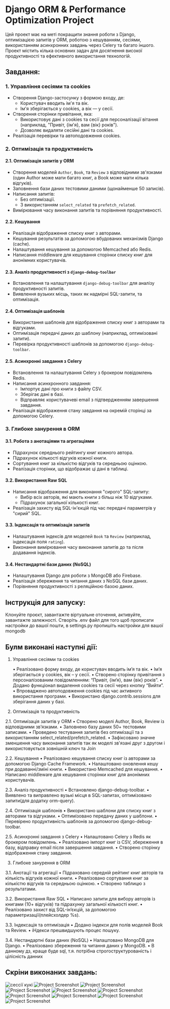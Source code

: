 # Django ORM & Performance Optimization Project

Цей проект має на меті покращити знання роботи з Django, оптимізацією запитів у ORM, роботою з кешуванням, сесіями, використанням асинхронних завдань через Celery та багато іншого. Проект містить кілька основних задач для досягнення високої продуктивності та ефективного використання технологій.

## Завдання:

### 1. Управління сесіями та cookies
- Створення Django-застосунку з формою входу, де:
  - Користувач вводить ім'я та вік.
  - Ім'я зберігається у cookies, а вік — у сесії.
- Створення сторінки привітання, яка:
  - Використовує дані з cookies та сесії для персоналізації вітання (наприклад, "Привіт, {ім'я}, вам {вік} років").
  - Дозволяє видаляти сесійні дані та cookies.
- Реалізація перевірки та автоподовження cookies.

### 2. Оптимізація та продуктивність

#### 2.1. Оптимізація запитів у ORM
- Створення моделей `Author`, `Book`, та `Review` з відповідними зв'язками (один Author може мати багато книг, а Book може мати кілька відгуків).
- Заповнення бази даних тестовими даними (щонайменше 50 записів).
- Написання запитів:
  - Без оптимізації.
  - З використанням `select_related` та `prefetch_related`.
- Вимірювання часу виконання запитів та порівняння продуктивності.

#### 2.2. Кешування
- Реалізація відображення списку книг з авторами.
- Кешування результатів за допомогою вбудованих механізмів Django (cache).
- Налаштування кешування за допомогою Memcached або Redis.
- Написання middleware для кешування сторінки списку книг для анонімних користувачів.

#### 2.3. Аналіз продуктивності з `django-debug-toolbar`
- Встановлення та налаштування `django-debug-toolbar` для аналізу продуктивності запитів.
- Виявлення вузьких місць, таких як надмірні SQL-запити, та оптимізація.

#### 2.4. Оптимізація шаблонів
- Використання шаблонів для відображення списку книг з авторами та відгуками.
- Оптимізація передачі даних до шаблону (наприклад, оптимізовані запити).
- Перевірка продуктивності шаблонів за допомогою `django-debug-toolbar`.

#### 2.5. Асинхронні завдання з Celery
- Встановлення та налаштування Celery з брокером повідомлень Redis.
- Написання асинхронного завдання:
  - Імпортує дані про книги з файлу CSV.
  - Зберігає дані в базі.
  - Відправляє користувачеві email з підтвердженням завершення завдання.
- Реалізація відображення стану завдання на окремій сторінці за допомогою Celery.

### 3. Глибоке занурення в ORM

#### 3.1. Робота з анотаціями та агрегаціями
- Підрахунок середнього рейтингу книг кожного автора.
- Підрахунок кількості відгуків кожної книги.
- Сортування книг за кількістю відгуків та середньою оцінкою.
- Реалізація сторінки, що відображає ці дані в таблиці.

#### 3.2. Використання Raw SQL
- Написання відображення для виконання "сирого" SQL-запиту:
  - Вибір всіх авторів, які мають книги з більш ніж 10 відгуками.
  - Підрахунок загальної кількості книг.
- Реалізація захисту від SQL-ін'єкцій під час передачі параметрів у "сирий" SQL.

#### 3.3. Індексація та оптимізація запитів
- Налаштування індексів для моделей `Book` та `Review` (наприклад, індексація поля `rating`).
- Виконання вимірювання часу виконання запитів до та після додавання індексів.

#### 3.4. Нестандартні бази даних (NoSQL)
- Налаштування Django для роботи з MongoDB або Firebase.
- Реалізація збереження та читання даних з NoSQL бази даних.
- Порівняння продуктивності з реляційною базою даних.

## Інструкція для запуску:

Клонуйте проєкт, завантажте віртуальне оточення, активуйте, завантажте залежності. 
Створіть .env файл для того щоб прописати настройки до вашої пошти, в settings.py пропишіть настройки для вашої mongodb

## Булм виконані наступні дії:
1. Управління сесіями та cookies

	•	Реалізовано форму входу, де користувач вводить ім’я та вік.
	•	Ім’я зберігається у cookies, вік – у сесії.
	•	Створено сторінку привітання з персоналізованим повідомленням: “Привіт, {ім’я}, вам {вік} років”.
	•	Додано функціонал видалення cookies та сесії через кнопку “Вийти”.
	•	Впроваджено автоподовження cookies під час активного використання програми.
	•	Використано django.contrib.sessions для зберігання даних у базі.

2. Оптимізація та продуктивність

2.1. Оптимізація запитів у ORM
	•	Створено моделі Author, Book, Review із відповідними зв’язками.
	•	Заповнено базу даних 50+ тестовими записами.
	•	Проведено тестування запитів без оптимізації та з використанням select_related/prefetch_related.
	•	Зафіксовано значне зменшення часу виконання запитів так як моделі зв'язані друг з другом і використовується зовнішній ключ та Join

2.2. Кешування
	•	Реалізовано кешування списку книг із авторами за допомогою Django Cache Framework.
	•	Налаштовано оновлення кешу при додаванні/зміні книги.
	•	Використано Memcached для кешування.
	•	Написано middleware для кешування сторінки книг для анонімних користувачів.

2.3. Аналіз продуктивності
	•	Встановлено django-debug-toolbar.
	•	Виявлено та виправлено вузькі місця в SQL-запитах, оптимізовано запити(для додатку orm-query).

2.4. Оптимізація шаблонів
	•	Використано шаблони для списку книг з авторами та відгуками.
	•	Оптимізовано передачу даних у шаблони.
	•	Перевірено продуктивність шаблонів за допомогою django-debug-toolbar.

2.5. Асинхронні завдання з Celery
	•	Налаштовано Celery з Redis як брокером повідомлень.
	•	Реалізовано імпорт книг із CSV, збереження в базу, відправку email після завершення завдання.
	•	Створено сторінку відображення стану завдання.

3. Глибоке занурення в ORM

3.1. Анотації та агрегації
	•	Підраховано середній рейтинг книг авторів та кількість відгуків кожної книги.
	•	Реалізовано сортування книг за кількістю відгуків та середньою оцінкою.
	•	Створено таблицю з результатами.

3.2. Використання Raw SQL
	•	Написано запити для вибору авторів із книгами (10+ відгуків) та підрахунку загальної кількості книг.
	•	Реалізовано захист від SQL-ін’єкцій, за допомогою параметризації(плейсхолдер %s).

3.3. Індексація та оптимізація
	•	Додано індекси для полів моделей Book та Review.
	•	іНдекси прешвидшують процес пошуку.

3.4. Нестандартні бази даних (NoSQL)
	•	Налаштовано MongoDB для Django.
	•	Реалізовано збереження та читання даних у MongoDB.
	•	В данному дз, краще буде sql, т.я. потрібна строгоструктурованість і цілісність данних

## Скріни виконаних завдань:
![сессії кукі](img/1.png)
![Project Screenshot](img/2.png)
![Project Screenshot](img/3.png)
![Project Screenshot](img/4.png)
![Project Screenshot](img/5.png)
![Project Screenshot](img/6.png)
![Project Screenshot](img/7.png)
![Project Screenshot](img/8.png)
![Project Screenshot](img/9.png)
![Project Screenshot](img/10.png)



  
